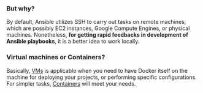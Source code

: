 ### But why?
By default, Ansible utilizes SSH to carry out tasks on remote machines, which are possibly EC2 instances, Google Compute Engines, or physical machines. Nonetheless, **for getting rapid feedbacks in development of Ansible playbooks**, it is a better idea to work locally.
### Virtual machines or Containers?
Basically, [VMs](https://github.com/rizky-drakos/ansible-playground/tree/master/vagrant-playground) is applicable when you need to have Docker itself on the machine for deploying your projects, or performing specific configurations. For simpler tasks, [Containers](https://github.com/rizky-drakos/ansible-playground/tree/master/docker-playground) will meet your needs.
